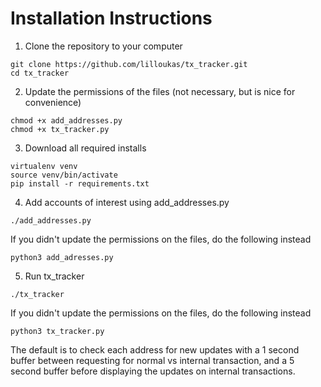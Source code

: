 # Installation Instructions

1. Clone the repository to your computer
```
git clone https://github.com/lilloukas/tx_tracker.git
cd tx_tracker
```

2. Update the permissions of the files (not necessary, but is nice for convenience)
```
chmod +x add_addresses.py
chmod +x tx_tracker.py
```
3. Download all required installs
```
virtualenv venv
source venv/bin/activate
pip install -r requirements.txt
```
4. Add accounts of interest using add_addresses.py
```
./add_addresses.py
```
If you didn't update the permissions on the files, do the following instead
```
python3 add_adresses.py
```
5. Run tx_tracker
```
./tx_tracker
```
If you didn't update the permissions on the files, do the following instead
```
python3 tx_tracker.py
```

The default is to check each address for new updates with a 1 second buffer between requesting for normal vs internal transaction, and a 5 second buffer before displaying the updates on internal transactions.

